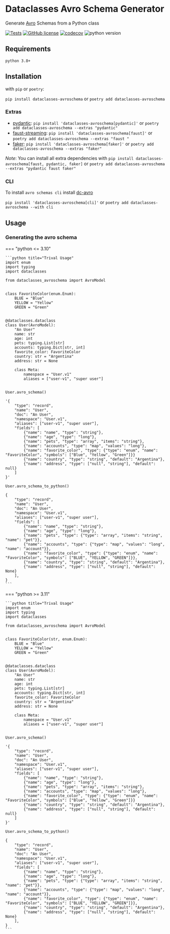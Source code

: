 # Dataclasses Avro Schema Generator

Generate [Avro](https://avro.apache.org/docs/1.8.2/spec.html) Schemas from a Python class

[![Tests](https://github.com/marcosschroh/dataclasses-avroschema/actions/workflows/tests.yaml/badge.svg)](https://github.com/marcosschroh/dataclasses-avroschema/actions/workflows/tests.yaml)
[![GitHub license](https://img.shields.io/github/license/marcosschroh/dataclasses-avroschema.svg)](https://github.com/marcosschroh/dataclasses-avroschema/blob/master/LICENSE)
[![codecov](https://codecov.io/gh/marcosschroh/dataclasses-avroschema/branch/master/graph/badge.svg)](https://codecov.io/gh/marcosschroh/dataclasses-avroschema)
![python version](https://img.shields.io/badge/python-3.8%2B-yellowgreen)

## Requirements

`python 3.8+`

## Installation

with `pip` or `poetry`:

`pip install dataclasses-avroschema` or `poetry add dataclasses-avroschema`

### Extras

- [pydantic](https://docs.pydantic.dev/): `pip install 'dataclasses-avroschema[pydantic]'` or `poetry add dataclasses-avroschema --extras "pydantic"`
- [faust-streaming](https://github.com/faust-streaming/faust): `pip install 'dataclasses-avroschema[faust]'` or `poetry add dataclasses-avroschema --extras "faust "`
- [faker](https://github.com/joke2k/faker): `pip install 'dataclasses-avroschema[faker]'` or `poetry add dataclasses-avroschema --extras "faker"`

*Note*: You can install all extra dependencies with `pip install dataclasses-avroschema[faust, pydantic, faker]` or `poetry add dataclasses-avroschema --extras "pydantic faust faker"`

### CLI

To install `avro schemas cli` install [dc-avro](https://marcosschroh.github.io/dc-avro/)

`pip install 'dataclasses-avroschema[cli]'` or `poetry add dataclasses-avroschema --with cli`

## Usage

### Generating the avro schema

=== "python <= 3.10"

    ```python title="Trival Usage"
    import enum
    import typing
    import dataclasses

    from dataclasses_avroschema import AvroModel


    class FavoriteColor(enum.Enum):
        BLUE = "Blue"
        YELLOW = "Yellow"
        GREEN = "Green"


    @dataclasses.dataclass
    class User(AvroModel):
        "An User"
        name: str
        age: int
        pets: typing.List[str]
        accounts: typing.Dict[str, int]
        favorite_color: FavoriteColor
        country: str = "Argentina"
        address: str = None

        class Meta:
            namespace = "User.v1"
            aliases = ["user-v1", "super user"]


    User.avro_schema()

    '{
        "type": "record",
        "name": "User",
        "doc": "An User",
        "namespace": "User.v1",
        "aliases": ["user-v1", "super user"],
        "fields": [
            {"name": "name", "type": "string"},
            {"name": "age", "type": "long"},
            {"name": "pets", "type": "array", "items": "string"},
            {"name": "accounts", "type": "map", "values": "long"},
            {"name": "favorite_color", "type": {"type": "enum", "name": "FavoriteColor", "symbols": ["Blue", "Yellow", "Green"]}}
            {"name": "country", "type": "string", "default": "Argentina"},
            {"name": "address", "type": ["null", "string"], "default": null}
        ]
    }'

    User.avro_schema_to_python()

    {
        "type": "record",
        "name": "User",
        "doc": "An User",
        "namespace": "User.v1",
        "aliases": ["user-v1", "super user"],
        "fields": [
            {"name": "name", "type": "string"},
            {"name": "age", "type": "long"},
            {"name": "pets", "type": {"type": "array", "items": "string", "name": "pet"}},
            {"name": "accounts", "type": {"type": "map", "values": "long", "name": "account"}},
            {"name": "favorite_color", "type": {"type": "enum", "name": "FavoriteColor", "symbols": ["BLUE", "YELLOW", "GREEN"]}},
            {"name": "country", "type": "string", "default": "Argentina"},
            {"name": "address", "type": ["null", "string"], "default": None}
        ],
    }
    ```

=== "python >= 3.11"

    ```python title="Trival Usage"
    import enum
    import typing
    import dataclasses

    from dataclasses_avroschema import AvroModel


    class FavoriteColor(str, enum.Enum):
        BLUE = "Blue"
        YELLOW = "Yellow"
        GREEN = "Green"


    @dataclasses.dataclass
    class User(AvroModel):
        "An User"
        name: str
        age: int
        pets: typing.List[str]
        accounts: typing.Dict[str, int]
        favorite_color: FavoriteColor
        country: str = "Argentina"
        address: str = None

        class Meta:
            namespace = "User.v1"
            aliases = ["user-v1", "super user"]


    User.avro_schema()

    '{
        "type": "record",
        "name": "User",
        "doc": "An User",
        "namespace": "User.v1",
        "aliases": ["user-v1", "super user"],
        "fields": [
            {"name": "name", "type": "string"},
            {"name": "age", "type": "long"},
            {"name": "pets", "type": "array", "items": "string"},
            {"name": "accounts", "type": "map", "values": "long"},
            {"name": "favorite_color", "type": {"type": "enum", "name": "FavoriteColor", "symbols": ["Blue", "Yellow", "Green"]}}
            {"name": "country", "type": "string", "default": "Argentina"},
            {"name": "address", "type": ["null", "string"], "default": null}
        ]
    }'

    User.avro_schema_to_python()

    {
        "type": "record",
        "name": "User",
        "doc": "An User",
        "namespace": "User.v1",
        "aliases": ["user-v1", "super user"],
        "fields": [
            {"name": "name", "type": "string"},
            {"name": "age", "type": "long"},
            {"name": "pets", "type": {"type": "array", "items": "string", "name": "pet"}},
            {"name": "accounts", "type": {"type": "map", "values": "long", "name": "account"}},
            {"name": "favorite_color", "type": {"type": "enum", "name": "FavoriteColor", "symbols": ["BLUE", "YELLOW", "GREEN"]}},
            {"name": "country", "type": "string", "default": "Argentina"},
            {"name": "address", "type": ["null", "string"], "default": None}
        ],
    }
    ```
